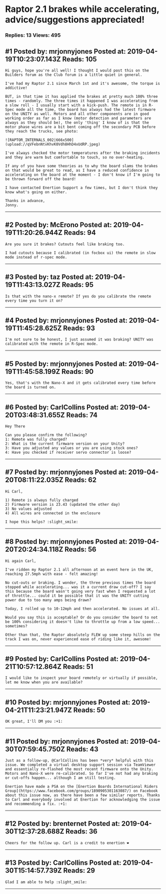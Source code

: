 # Raptor 2.1 brakes while accelerating, advice/suggestions appreciated!

### Replies: 13 Views: 495

## \#1 Posted by: mrjonnyjones Posted at: 2019-04-19T10:23:07.143Z Reads: 105

```
Hi guys, hope you're all well! I thought I would post this on the Builders forum as the Club forum is a little quiet in general.

I've had my Raptor 2.1 since March 1st and it's awesome, the torque is addictive!

BUT, in that time it has applied the brakes at pretty much 100% three times - randomly. The three times it happened I was accelerating from a slow roll - I usually start with a kick-push. The remote is in R-Spec mode all the time, the board has always had the latest firmware on the UNITY as well. Motors and all other components are in good working order as far as I know (motor detection and parameters are always as they should be), the only 'thing' I know of is that the motor phase wires are a bit bent coming off the secondary PCB before they reach the trucks, see photo:

![RAPTOR_INTERNALS_002|666x500](upload://qVFebnNtvKhvK0Vdh8HhD4xUdRP.jpeg) 

I've always checked the motor temperatures after the braking incidents and they are warm but comfortable to touch, so no over-heating.

If any of you have some theories as to why the board slams the brakes on that would be great to read, as I have a reduced confidence in accelerating on the board at the moment - I don't know if I'm going to be thrown forward off the board!

I have contacted Enertion Support a few times, but I don't think they know what's going on either.

Thanks in advance,
Jonny.
```

---
## \#2 Posted by: McErono Posted at: 2019-04-19T11:20:26.944Z Reads: 94

```
Are you sure it brakes? Cutouts feel like braking too.

I had cutouts because I calibrated (in focbox ui) the remote in slow mode instead of r-spec mode.
```

---
## \#3 Posted by: taz Posted at: 2019-04-19T11:43:13.027Z Reads: 95

```
Is that with the nano-x remote? If yes do you calibrate the remote every time you turn it on?
```

---
## \#4 Posted by: mrjonnyjones Posted at: 2019-04-19T11:45:28.625Z Reads: 93

```
I'm not sure to be honest, I just assumed it was braking? UNITY was calibrated with the remote in R-Spec mode.
```

---
## \#5 Posted by: mrjonnyjones Posted at: 2019-04-19T11:45:58.199Z Reads: 90

```
Yes, that's with the Nano-X and it gets calibrated every time before the board is turned on.
```

---
## \#6 Posted by: CarlCollins Posted at: 2019-04-20T03:48:31.655Z Reads: 74

```
Hey There 

Can you please confirm the following?
1: Remote was fully charged?
2: What is the current firmware version on your Unity?
3: Have you adjusted any values or you are using stock ones?
4: Have you checked if receiver servo connector is loose?
```

---
## \#7 Posted by: mrjonnyjones Posted at: 2019-04-20T08:11:22.035Z Reads: 62

```
Hi Carl,

1) Remote is always fully charged
2) Firmware version is 23.43 (updated the other day)
3) No values adjusted
4) All wires are connected in the enclosure

I hope this helps? :slight_smile:
```

---
## \#8 Posted by: mrjonnyjones Posted at: 2019-04-20T20:24:34.118Z Reads: 56

```
Hi again Carl,

I've ridden my Raptor 2.1 all afternoon at an event here in the UK, reaching 27.5mph with ease - felt amazing!

No cut-outs or braking. I wonder, the three previous times the board stopped while accelerating... was it a current draw cut-off? I say this because the board wasn't going very fast when I requested a lot of throttle... could it be possible that it was the UNITY cutting power due to too many amps being drawn?

Today, I rolled up to 10-12mph and then accelerated. No issues at all.

Would you say this is acceptable? Or do you consider the board to not be 100% considering it doesn't like to throttle up from a low speed... sometimes?

Other than that, the Raptor absolutely FLEW up some steep hills on the track I was on, never experienced ease of riding like it, awesome!
```

---
## \#9 Posted by: CarlCollins Posted at: 2019-04-21T10:57:12.864Z Reads: 51

```
I would like to inspect your board remotely or virtually if possible, let me know when you are available?
```

---
## \#10 Posted by: mrjonnyjones Posted at: 2019-04-21T11:23:21.947Z Reads: 50

```
OK great, I'll DM you :+1:
```

---
## \#11 Posted by: mrjonnyjones Posted at: 2019-04-30T07:59:45.750Z Reads: 43

```
Just as a follow-up, @CarlCollins has been *very* helpful with this issue. We completed a virtual desktop support session via TeamViewer and essentially re-flashed the most recent firmware onto the Unity. Motors and Nano-X were re-calibrated. So far I've not had any braking or cut-offs happen... although I am still testing.

Enertion have made a PSA on the [Enertion Boards International Riders Group](https://www.facebook.com/groups/1890905301163087/) on Facebook about this issue now, as there have been a few similar reports. Thanks to Carl and everybody involved at Enertion for acknowledging the issue and recommending a fix. :+1:
```

---
## \#12 Posted by: brenternet Posted at: 2019-04-30T12:37:28.688Z Reads: 36

```
Cheers for the follow up. Carl is a credit to enertion ❤
```

---
## \#13 Posted by: CarlCollins Posted at: 2019-04-30T15:14:57.739Z Reads: 29

```
Glad I am able to help :slight_smile:
```

---
